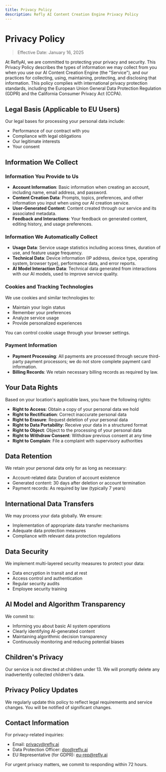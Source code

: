 ```yaml
---
title: Privacy Policy
description: Refly AI Content Creation Engine Privacy Policy
---
```


# Privacy Policy

> Effective Date: January 16, 2025

At ReflyAI, we are committed to protecting your privacy and security. This Privacy Policy describes the types of information we may collect from you when you use our AI Content Creation Engine (the "Service"), and our practices for collecting, using, maintaining, protecting, and disclosing that information. This policy complies with international privacy protection standards, including the European Union General Data Protection Regulation (GDPR) and the California Consumer Privacy Act (CCPA).

## Legal Basis (Applicable to EU Users)

Our legal bases for processing your personal data include:

- Performance of our contract with you
- Compliance with legal obligations
- Our legitimate interests
- Your consent

## Information We Collect

### Information You Provide to Us

- **Account Information**: Basic information when creating an account, including name, email address, and password.
- **Content Creation Data**: Prompts, topics, preferences, and other information you input when using our AI creation service.
- **User-Generated Content**: Content created through our service and its associated metadata.
- **Feedback and Interactions**: Your feedback on generated content, editing history, and usage preferences.

### Information We Automatically Collect

- **Usage Data**: Service usage statistics including access times, duration of use, and feature usage frequency.
- **Technical Data**: Device information (IP address, device type, operating system, browser type), performance data, and error reports.
- **AI Model Interaction Data**: Technical data generated from interactions with our AI models, used to improve service quality.

### Cookies and Tracking Technologies

We use cookies and similar technologies to:

- Maintain your login status
- Remember your preferences
- Analyze service usage
- Provide personalized experiences

You can control cookie usage through your browser settings.

### Payment Information

- **Payment Processing**: All payments are processed through secure third-party payment processors; we do not store complete payment card information.
- **Billing Records**: We retain necessary billing records as required by law.

## Your Data Rights

Based on your location's applicable laws, you have the following rights:

- **Right to Access**: Obtain a copy of your personal data we hold
- **Right to Rectification**: Correct inaccurate personal data
- **Right to Erasure**: Request deletion of your personal data
- **Right to Data Portability**: Receive your data in a structured format
- **Right to Object**: Object to the processing of your personal data
- **Right to Withdraw Consent**: Withdraw previous consent at any time
- **Right to Complain**: File a complaint with supervisory authorities

## Data Retention

We retain your personal data only for as long as necessary:

- Account-related data: Duration of account existence
- Generated content: 30 days after deletion or account termination
- Payment records: As required by law (typically 7 years)

## International Data Transfers

We may process your data globally. We ensure:

- Implementation of appropriate data transfer mechanisms
- Adequate data protection measures
- Compliance with relevant data protection regulations

## Data Security

We implement multi-layered security measures to protect your data:

- Data encryption in transit and at rest
- Access control and authentication
- Regular security audits
- Employee security training

## AI Model and Algorithm Transparency

We commit to:

- Informing you about basic AI system operations
- Clearly identifying AI-generated content
- Maintaining algorithmic decision transparency
- Continuously monitoring and reducing potential biases

## Children's Privacy

Our service is not directed at children under 13. We will promptly delete any inadvertently collected children's data.

## Privacy Policy Updates

We regularly update this policy to reflect legal requirements and service changes. You will be notified of significant changes.

## Contact Information

For privacy-related inquiries:

- Email: [privacy@refly.ai](mailto:privacy@refly.ai)
- Data Protection Officer: [dpo@refly.ai](mailto:dpo@refly.ai)
- EU Representative (for GDPR): [eu-rep@refly.ai](mailto:eu-rep@refly.ai)

For urgent privacy matters, we commit to responding within 72 hours.
